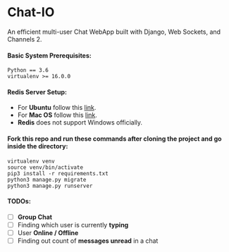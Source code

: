 # Chat-IO
An efficient multi-user Chat WebApp built with Django, Web Sockets, and Channels 2.

#### Basic System Prerequisites:
```
Python == 3.6
virtualenv >= 16.0.0
```
#### Redis Server Setup:
* For **Ubuntu** follow this [link](https://www.digitalocean.com/community/tutorials/how-to-install-and-secure-redis-on-ubuntu-18-04).
* For **Mac OS** follow this [link](https://medium.com/@petehouston/install-and-config-redis-on-mac-os-x-via-homebrew-eb8df9a4f298).
* **Redis** does not support Windows officially.

#### Fork this repo and run these commands after cloning the project and go inside the directory:
```
virtualenv venv
source venv/bin/activate
pip3 install -r requirements.txt
python3 manage.py migrate
python3 manage.py runserver
```
#### TODOs:
- [ ] **Group Chat**
- [ ] Finding which user is currently **typing**
- [ ] User **Online / Offline**
- [ ] Finding out count of **messages unread** in a chat
